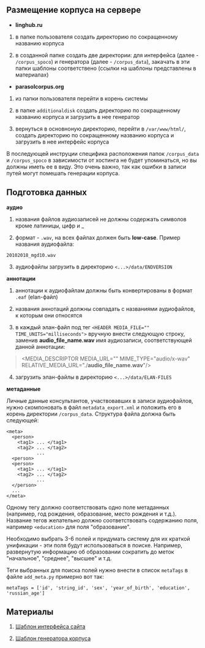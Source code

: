 ## Размещение корпуса на сервере

- **linghub.ru**

1. в папке пользователя создать директорию по сокращенному названию корпуса

2. в созданной папке создать две директории: для интерфейса (далее - `/corpus_spoco`) и генератора (далее - `/corpus_data`), закачать в эти папки шаблоны соответствено (ссылки на шаблоны представлены в материалах)

- **parasolcorpus.org**

1. из папки пользователя перейти в корень системы

2. в папке `аdditionaldisk` создать директорию по сокращенному названию корпуса и загрузить в нее генератор

3. вернуться в основноную директорию, перейти в `/var/www/html/`, создать директорию по сокращенному названию корпуса и загрузить в нее интерфейс корпуса

В последующей инструции специфика расположения папок `/corpus_data` и `/corpus_spoco` в зависимости от хостинга не будет упоминаться, но вы должны иметь ее в виду. Это очень важно, так как ошибки в записи путей могут помешать генерации корпуса.

## Подготовка данных

**аудио**

1. названия файлов аудиозаписей не должны содержать символов кроме латиницы, цифр и \_

2. формат - `.wav`, на всех файлах должен быть **low-case**. Пример названия аудиофайла:

`20102018_mgd10.wav`

3. аудиофайлы загрузить в директорию `<...>/data/ENDVERSION`

**аннотации**

1. аннотации к аудиофайлам должны быть конвертированы в формат `.eaf` (elan-файл)

2. названия аннотаций должны совпадать с названиями аудиофайлов, к которым они относятся

3. в каждый элан-файл под тег `<HEADER MEDIA_FILE="" TIME_UNITS="milliseconds">` вручную внести следующую строку, заменив **audio_file_name.wav** имя аудиозаписи, соответствующей данной аннотации:

> <MEDIA_DESCRIPTOR MEDIA_URL="" MIME_TYPE="audio/x-wav" RELATIVE_MEDIA_URL="./**audio_file_name.wav**"/>

4. загрузить элан-файлы в директорию `<...>/data/ELAN-FILES`

**метаданные**

Личные данные консультантов, участвовавших в записи аудиофайлов, нужно скомпоновать в файл `metadata_export.xml` и положить его в корень директории `/corpus_data`. Структура файла должна быть следующей:
```
<meta>
  <person>
    <tag1> ... </tag1>
    <tag2> ... </tag2>
           ...
  <person>
  <person>
    <tag1> ... </tag1>
    <tag2> ... </tag2>
           ...
  </person>
  ...
</meta>
```
Одному тегу должно соответствовать одно поле метаданных (например, год рождения, образование, место рождения и т.д.). Название тегов желательно должно соответствовать содержанию поля, например `<education>` для поля "образование".

Необходимо выбрать 3-6 полей и придумать систему для их краткой унификации - эти поля будут использоваться в поиске. Например, развернутую информацию об образовании сократить до меток "начальное", "среднее", "высшее" и т.д.

Теги выбранных для поиска полей нужно внести в список `metaTags` в файле `add_meta.py` примерно вот так:

`metaTags = ['id', 'string_id', 'sex', 'year_of_birth', 'education', 'russian_age']`

## Материалы

1. [Шаблон интерфейса сайта](https://bitbucket.org/michauw/spoco/src/master/)

2. [Шаблон генератора корпуса](https://drive.google.com/open?id=1V3Wyq3LL7t7b5JxSCtRiOnJ_gYfD8TEz)
